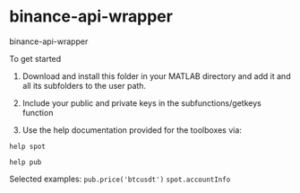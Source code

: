 # binance-api-wrapper
binance-api-wrapper

To get started 

1. Download and install this folder in your MATLAB directory and add it and all its subfolders to the user path. 

2. Include your public and private keys in the subfunctions/getkeys function

3. Use the help documentation provided for the toolboxes via:

`help spot`

`help pub`


Selected examples:
`pub.price('btcusdt')`
`spot.accountInfo`
